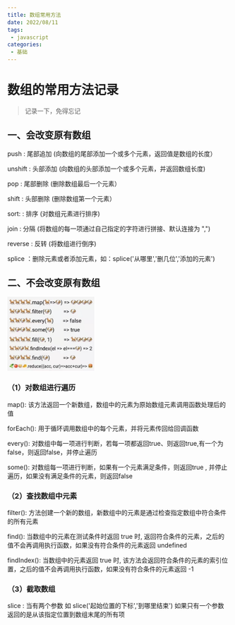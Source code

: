 ```yaml
---
title: 数组常用方法
date: 2022/08/11
tags:
 - javascript
categories:
 - 基础
---
```


# 数组的常用方法记录
> 记录一下，免得忘记

## 一、会改变原有数组
push : 尾部追加  (向数组的尾部添加一个或多个元素，返回值是数组的长度）

unshift : 头部添加 (向数组的头部添加一个或多个元素，并返回数组长度)

pop : 尾部删除    (删除数组最后一个元素）

shift : 头部删除 (删除数组第一个元素）

sort: : 排序 (对数组元素进行排序)

join : 分隔  (将数组的每一项通过自己指定的字符进行拼接、默认连接为 ",")

reverse : 反转 (将数组进行倒序)

splice ：删除元素或者添加元素，如：splice('从哪里','删几位','添加的元素')

## 二、不会改变原有数组

<img src="../../.vuepress/public/array.png" alt="image-20220904234423300" style="zoom:20%;" />

### （1）对数组进行遍历

map(): 该方法返回一个新数组，数组中的元素为原始数组元素调用函数处理后的值

forEach(): 用于循环调用数组中的每个元素，并将元素传回给回调函数

every(): 对数组中每一项进行判断，若每一项都返回true、则返回true,有一个为false，则返回false，并停止遍历

some(): 对数组每一项进行判断，如果有一个元素满足条件，则返回true , 并停止遍历，如果没有满足条件的元素，则返回false

### （2）查找数组中元素

filter(): 方法创建一个新的数组，新数组中的元素是通过检查指定数组中符合条件的所有元素

find(): 当数组中的元素在测试条件时返回 true 时, 返回符合条件的元素，之后的值不会再调用执行函数，如果没有符合条件的元素返回 undefined

findIndex(): 当数组中的元素返回 true 时, 该方法会返回符合条件的元素的索引位置，之后的值不会再调用执行函数，如果没有符合条件的元素返回 -1

### （3）截取数组

slice : 当有两个参数 如 slice('起始位置的下标','到哪里结束') 如果只有一个参数 返回的是从该指定位置到数组末尾的所有项
